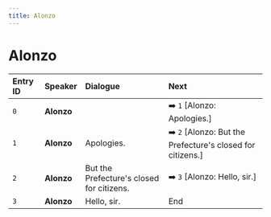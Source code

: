 ```yaml
---
title: Alonzo
---
```


# Alonzo


| Entry ID | Speaker | Dialogue | Next |
| :------- | :------ | :------- | :------------ |
| `0` | **Alonzo** |  | ➡️ `1` \[Alonzo: Apologies\.\] |
| `1` | **Alonzo** | Apologies\. | ➡️ `2` \[Alonzo: But the Prefecture's closed for citizens\.\] |
| `2` | **Alonzo** | But the Prefecture's closed for citizens\. | ➡️ `3` \[Alonzo: Hello, sir\.\] |
| `3` | **Alonzo** | Hello, sir\. | End |
